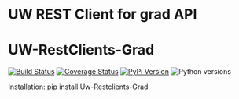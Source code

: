 # UW REST Client for grad API
# UW-RestClients-Grad

[![Build Status](https://github.com/uw-it-aca/uw-restclients-grad/workflows/tests/badge.svg?branch=main)](https://github.com/uw-it-aca/uw-restclients-grad/actions)
[![Coverage Status](https://coveralls.io/repos/github/uw-it-aca/uw-restclients-grad/badge.svg?branch=main)](https://coveralls.io/github/uw-it-aca/uw-restclients-grad?branch=main)
[![PyPi Version](https://img.shields.io/pypi/v/uw-restclients-grad.svg)](https://pypi.python.org/pypi/uw-restclients-grad)
![Python versions](https://img.shields.io/pypi/pyversions/uw-restclients-grad.svg)

Installation:
    pip install Uw-Restclients-Grad
